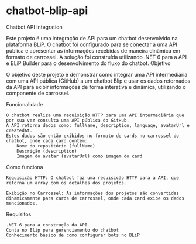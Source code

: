 # chatbot-blip-api

Chatbot API Integration

Este projeto é uma integração de API para um chatbot desenvolvido na plataforma BLiP. O chatbot foi configurado para se conectar a uma API pública e apresentar as informações recebidas de maneira dinâmica em formato de carrossel. A solução foi construída utilizando .NET 6 para a API e BLiP Builder para o desenvolvimento do fluxo do chatbot.
Objetivo

O objetivo deste projeto é demonstrar como integrar uma API intermediária com uma API pública (GitHub) a um chatbot Blip e usar os dados retornados da API para exibir informações de forma interativa e dinâmica, utilizando o componente de carrossel.

Funcionalidade

    O chatbot realiza uma requisição HTTP para uma API intermediária que por sua vez consulta uma API pública do GitHub.
    A API retorna dados como: fullName, description, language, avatarUrl e createdAt.
    Estes dados são então exibidos no formato de cards no carrossel do chatbot, onde cada card contém:
        Nome do repositório (fullName)
        Descrição (description)
        Imagem do avatar (avatarUrl) como imagem do card

Como funciona

    Requisição HTTP: O chatbot faz uma requisição HTTP para a API, que retorna um array com os detalhes dos projetos.

    Exibição no Carrossel: As informações dos projetos são convertidas dinamicamente para cards de carrossel, onde cada card exibe os dados mencionados.


Requisitos

    .NET 6 para a construção da API
    Conta no Blip para gerenciamento do chatbot
    Conhecimento básico de como configurar bots no BLiP